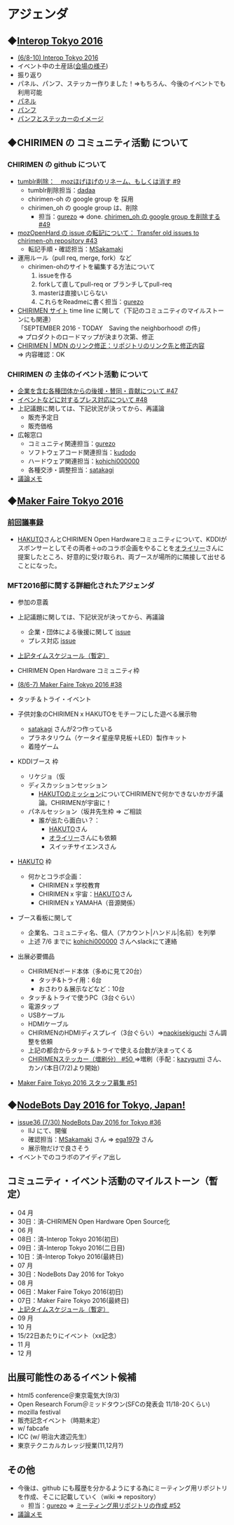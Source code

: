 # アジェンダ

## ◆[Interop Tokyo 2016](https://is.gd/l3bscH)
* [(6/8-10) Interop Tokyo 2016](https://is.gd/xa2sCy)
* イベント中の土産話([会場の様子](https://www.facebook.com/photo.php?fbid=10207840536425744&set=gm.1403478706620351&type=3))
* 振り返り
* パネル、パンフ、ステッカー作りました！⇒もちろん、今後のイベントでも利用可能
 * [パネル](https://github.com/chirimen-oh/any-issues/files/327957/CHIRIMEN-A3.-160622.pdf)
 * [パンフ](https://github.com/chirimen-oh/any-issues/files/283835/CHIRIMEN-A5.pdf)
 * [パンフとステッカーのイメージ](https://www.facebook.com/photo.php?fbid=10207819585221977&set=gm.1403268126641409&type=3)

## ◆CHIRIMEN の コミュニティ活動 について
### CHIRIMEN の github について
* [ tumblr削除：　mozほげほげのリネーム、もしくは消す #9 ](https://is.gd/Z0D9sc)  
  * tumblr削除担当：[dadaa](https://github.com/dadaa)
  * chirimen-oh の google group を 採用
  * chirimen_oh の google group は、削除
    * 担当：[gurezo](https://github.com/gurezo) => done. [ chirimen_oh の google group を削除する #49 ](https://is.gd/EL6RbX)
* [ mozOpenHard の issue の転記について： Transfer old issues to chirimen-oh repository #43 ](https://is.gd/BSJcUJ)
  * 転記手順・確認担当：[MSakamaki](https://github.com/MSakamaki)
* 運用ルール（pull req, merge, fork）など  
  * chirimen-ohのサイトを編集する方法について
    1. issueを作る
    1. forkして直してpull-req  or  ブランチしてpull-req
    1. masterは直接いじらない
    1. これらをReadmeに書く担当：[gurezo](https://github.com/gurezo)
* [CHIRIMEN サイト](https://chirimen.org/) time line に関して（下記のコミュニティのマイルストーンにも関連）  
  「SEPTEMBER 2016 - TODAY　Saving the neighborhood! の件」  
  => プロダクトのロードマップが決まり次第、修正
* [CHIRIMEN | MDN のリンク修正：リポジトリのリンク先と修正内容](https://is.gd/4Hrpih)  
  => 内容確認：OK

### CHIRIMEN の 主体のイベント活動 について
* [ 企業を含む各種団体からの後援・賛同・貢献について #47  ](https://is.gd/y9GQVO)
* [ イベントなどに対するプレス対応について #48  ](https://is.gd/03PdBo)
* 上記議題に関しては、下記状況が決ってから、再議論
  * 販売予定日
  * 販売価格
* 広報窓口
  * コミュニティ関連担当：[gurezo](https://github.com/gurezo)
  * ソフトウェアコード関連担当：[kudodo](https://github.com/kudodo)
  * ハードウェア関連担当：[kohichi000000](https://github.com/kohichi000000)
  * 各種交渉・調整担当：[satakagi](https://github.com/satakagi)
* [議論メモ](https://public.etherpad-mozilla.org/p/chirimen-20160702)

## ◆[Maker Faire Tokyo 2016](https://is.gd/NQnLB8)
### [前回議事録](meeting-2016.06.05.md)
* [HAKUTO](http://team-hakuto.jp/index.html)さんとCHIRIMEN Open Hardwareコミュニティについて、KDDIがスポンサーとしてその両者＋αのコラボ企画をやることを[オライリー](http://www.oreilly.co.jp/index.shtml)さんに提案したところ、好意的に受け取られ、両ブースが場所的に隣接して出せることになった。

### MFT2016部に関する詳細化されたアジェンダ
* 参加の意義
* 上記議題に関しては、下記状況が決ってから、再議論
  * 企業・団体による後援に関して [issue](https://github.com/chirimen-oh/any-issues/issues/47)
  * プレス対応 [issue](https://github.com/chirimen-oh/any-issues/issues/48)
* [上記タイムスケジュール（暫定）](https://drive.google.com/open?id=18LtwfeaJXBBv7pB382Lsuvljbilr_kkLGk-EdDuuiug)
* CHIRIMEN Open Hardware コミュニティ枠
 * [ (8/6-7) Maker Faire Tokyo 2016 #38 ](https://is.gd/loOpvE)
 * タッチ＆トライ・イベント
 * 子供対象のCHIRIMEN x HAKUTOをモチーフにした遊べる展示物
   * [satakagi](https://github.com/satakagi) さんが2つ作っている
   * プラネタリウム（ケータイ星座早見板＋LED）製作キット
   * 着陸ゲーム
* KDDIブース 枠
  * リケジョ（仮
  * ディスカッションセッション
    * [HAKUTOのミッション](https://team-hakuto.jp/mission/index.html)についてCHIRIMENで何かできないかガチ議論。CHIRIMENが宇宙に！
  * パネルセッション（坂井先生枠 => ご相談
    * 誰が出たら面白い？：
      * [HAKUTO](http://team-hakuto.jp/index.html)さん
      * [オライリー](http://www.oreilly.co.jp/index.shtml)さんにも依頼
      * スイッチサイエンスさん
* [HAKUTO](http://team-hakuto.jp/index.html) 枠
  * 何かとコラボ企画：
    * CHIRIMEN x 学校教育
    * CHIRIMEN x 宇宙：[HAKUTO](http://team-hakuto.jp/index.html)さん
    * CHIRIMEN x YAMAHA（音源関係）

* ブース看板に関して
  * 企業名、コミュニティ名、個人（アカウント|ハンドル|名前）を列挙
  * 上述 7/6 までに [kohichi000000](https://github.com/kohichi000000) さんへslackにて連絡
* 出展必要備品
  * CHIRIMENボード本体（多めに見て20台）
    * タッチ&トライ用：6台
    * おさわり＆展示などなど：10台
  * タッチ＆トライで使うPC（3台ぐらい）
  * 電源タップ
  * USBケーブル
  * HDMIケーブル
  * CHIRIMENのHDMIディスプレイ（3台ぐらい）=>[naokisekiguchi](https://github.com/naokisekiguchi) さん調整を依頼
  * 上記の都合からタッチ＆トライで使える台数が決まってくる
  * [ CHIRIMENステッカー（増刷分） #50 ](https://is.gd/03PdBo)=>増刷（手配：[kazygumi](https://github.com/kazygumi) さん、カンパ本日(7/2)より開始）
* [Maker Faire Tokyo 2016 スタッフ募集 #51](https://is.gd/nzAYLT)

## ◆[NodeBots Day 2016 for Tokyo, Japan!](https://is.gd/eHgYL5)
* [ issue36 (7/30) NodeBots Day 2016 for Tokyo #36 ](https://is.gd/PWuxQ4)
  * IIJ にて、開催
  * 確認担当：[MSakamaki](https://github.com/MSakamaki) さん => [ega1979](https://github.com/orgs/chirimen-oh/people/ega1979) さん
  * 展示物だけで良さそう
* イベントでのコラボのアイディア出し

## コミュニティ・イベント活動のマイルストーン（暫定）
* 04 月
 * 30日：済-CHIRIMEN Open Hardware Open Source化
* 06 月
 * 08日：済-Interop Tokyo 2016(初日)
 * 09日：済-Interop Tokyo 2016(二日目)
 * 10日：済-Interop Tokyo 2016(最終日)
* 07 月
 * 30日：NodeBots Day 2016 for Tokyo
* 08 月
 * 06日：Maker Faire Tokyo 2016(初日)
 * 07日：Maker Faire Tokyo 2016(最終日)
 * [上記タイムスケジュール（暫定）](https://drive.google.com/open?id=18LtwfeaJXBBv7pB382Lsuvljbilr_kkLGk-EdDuuiug)
* 09 月
* 10 月
 * 15/22日あたりにイベント（xx記念）
* 11 月
* 12 月

## 出展可能性のあるイベント候補
* html5 conference＠東京電気大(9/3)
* Open Research Forum＠ミッドタウン(SFCの発表会 11/18-20くらい)
* mozilla festival
* 販売記念イベント（時期未定）
* w/ fabcafe
* ICC (w/ 明治大渡辺先生）
* 東京テクニカルカレッジ授業(11,12月?)

## その他
* 今後は、github にも履歴を分かるようにする為にミーティング用リポジトリを作成、そこに記載していく（wiki => repository）
  * 担当：[gurezo](https://github.com/gurezo) => [ ミーティング用リポジトリの作成 #52 ](https://is.gd/FyDLSn)
* [議論メモ](https://public.etherpad-mozilla.org/p/chirimen-20160702)
